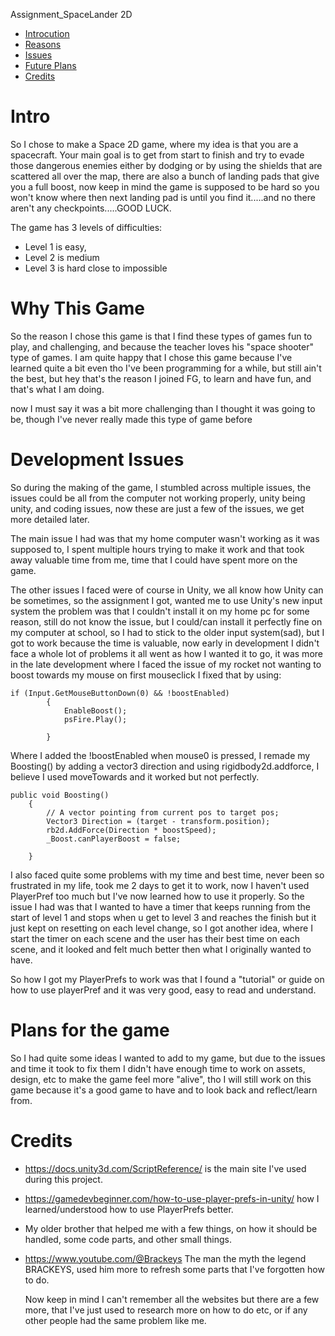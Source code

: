 Assignment_SpaceLander 2D

- [Introcution](#Intro)
- [Reasons](#Why-This-Game)
- [Issues](#Development-Issues)
- [Future Plans](#Plans-for-the-game)
- [Credits](#Credits)

# Intro
So I chose to make a Space 2D game, where my idea is that you are a spacecraft. Your main goal is to get from start to finish and try to evade those dangerous enemies either by dodging or by using the shields that are scattered all over the map, there are also a bunch of landing pads that give you a full boost, now keep in mind the game is supposed to be hard so you won't know where then next landing pad is until you find it.....and no there aren't any checkpoints.....GOOD LUCK.

The game has 3 levels of difficulties:
* Level 1 is easy,
* Level 2 is medium
* Level 3 is hard close to impossible


# Why This Game

So the reason I chose this game is that I find these types of games fun to play, and challenging, and because the teacher loves his "space shooter" type of games. I am quite happy that I chose this game because I've learned quite a bit even tho I've been programming for a while, but still ain't the best, but hey that's the reason I joined FG, to learn and have fun, and that's what I am doing. 

now I must say it was a bit more challenging than I thought it was going to be, though I've never really made this type of game before

# Development Issues
So during the making of the game, I stumbled across multiple issues, the issues could be all from the computer not working properly, unity being unity, and coding issues, now these are just a few of the issues, we get more detailed later.

The main issue I had was that my home computer wasn't working as it was supposed to, I spent multiple hours trying to make it work and that took away valuable time from me, time that I could have spent more on the game.

The other issues I faced were of course in Unity, we all know how Unity can be sometimes, so the assignment I got, wanted me to use Unity's new input system the problem was that I couldn't install it on my home pc for some reason, still do not know the issue, but I could/can install it perfectly fine on my computer at school, so I had to stick to the older input system(sad), but I got to work because the time is valuable, now early in development I didn't face a whole lot of problems it all went as how I wanted it to go, it was more in the late development where I faced the issue of my rocket not wanting to boost towards my mouse on first mouseclick I fixed that by using: 

```
if (Input.GetMouseButtonDown(0) && !boostEnabled)
        {
            EnableBoost();
            psFire.Play();
            
        }
```
Where I added the !boostEnabled when mouse0 is pressed, I remade my Boosting() by adding a vector3 direction and using rigidbody2d.addforce, I believe I used moveTowards and it worked but not perfectly.
```
public void Boosting()
    {
        // A vector pointing from current pos to target pos;
        Vector3 Direction = (target - transform.position);
        rb2d.AddForce(Direction * boostSpeed);
        _Boost.canPlayerBoost = false;

    }
```

I also faced quite some problems with my time and best time, never been so frustrated in my life, took me 2 days to get it to work, now I haven't used PlayerPref too much but I've now learned how to use it properly. So the issue I had was that I wanted to have a timer that keeps running from the start of level 1 and stops when u get to level 3 and reaches the finish but it just kept on resetting on each level change, so I got another idea, where I start the timer on each scene and the user has their best time on each scene, and it looked and felt much better then what I originally wanted to have.

So how I got my PlayerPrefs to work was that I found a "tutorial" or guide on how to use playerPref and it was very good, easy to read and understand. 

# Plans for the game

So I had quite some ideas I wanted to add to my game, but due to the issues and time it took to fix them I didn't have enough time to work on assets, design, etc to make the game feel more "alive", tho I will still work on this game because it's a good game to have and to look back and reflect/learn from. 

# Credits

* https://docs.unity3d.com/ScriptReference/ is the main site I've used during this project.
* https://gamedevbeginner.com/how-to-use-player-prefs-in-unity/ how I learned/understood how to use PlayerPrefs better.
* My older brother that helped me with a few things, on how it should be handled, some code parts, and other small things.
* https://www.youtube.com/@Brackeys The man the myth the legend BRACKEYS, used him more to refresh some parts that I've forgotten how to do.

  Now keep in mind I can't remember all the websites but there are a few more, that I've just used to research more on how to do etc, or if any other people had the same problem like me.


